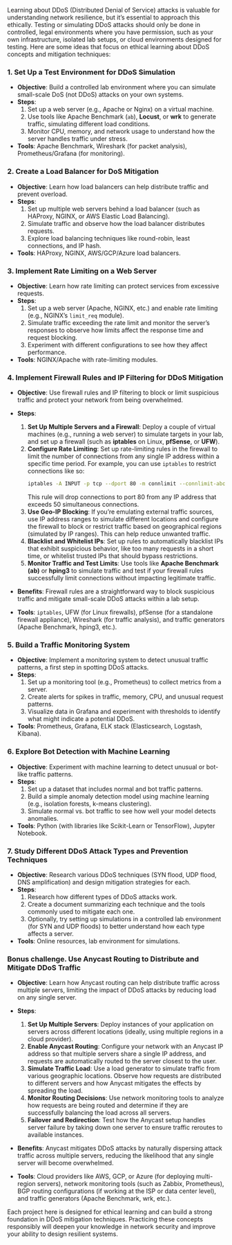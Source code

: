 Learning about DDoS (Distributed Denial of Service) attacks is valuable for understanding network resilience, but it’s essential to approach this ethically. Testing or simulating DDoS attacks should only be done in controlled, legal environments where you have permission, such as your own infrastructure, isolated lab setups, or cloud environments designed for testing. Here are some ideas that focus on ethical learning about DDoS concepts and mitigation techniques:

### 1. **Set Up a Test Environment for DDoS Simulation**
   - **Objective**: Build a controlled lab environment where you can simulate small-scale DoS (not DDoS) attacks on your own systems.
   - **Steps**:
      1. Set up a web server (e.g., Apache or Nginx) on a virtual machine.
      2. Use tools like Apache Benchmark (`ab`), **Locust**, or **wrk** to generate traffic, simulating different load conditions.
      3. Monitor CPU, memory, and network usage to understand how the server handles traffic under stress.
   - **Tools**: Apache Benchmark, Wireshark (for packet analysis), Prometheus/Grafana (for monitoring).

### 2. **Create a Load Balancer for DoS Mitigation**
   - **Objective**: Learn how load balancers can help distribute traffic and prevent overload.
   - **Steps**:
      1. Set up multiple web servers behind a load balancer (such as HAProxy, NGINX, or AWS Elastic Load Balancing).
      2. Simulate traffic and observe how the load balancer distributes requests.
      3. Explore load balancing techniques like round-robin, least connections, and IP hash.
   - **Tools**: HAProxy, NGINX, AWS/GCP/Azure load balancers.

### 3. **Implement Rate Limiting on a Web Server**
   - **Objective**: Learn how rate limiting can protect services from excessive requests.
   - **Steps**:
      1. Set up a web server (Apache, NGINX, etc.) and enable rate limiting (e.g., NGINX’s `limit_req` module).
      2. Simulate traffic exceeding the rate limit and monitor the server’s responses to observe how limits affect the response time and request blocking.
      3. Experiment with different configurations to see how they affect performance.
   - **Tools**: NGINX/Apache with rate-limiting modules.

### 4. **Implement Firewall Rules and IP Filtering for DDoS Mitigation**
   - **Objective**: Use firewall rules and IP filtering to block or limit suspicious traffic and protect your network from being overwhelmed.
   - **Steps**:
      1. **Set Up Multiple Servers and a Firewall**: Deploy a couple of virtual machines (e.g., running a web server) to simulate targets in your lab, and set up a firewall (such as **iptables** on Linux, **pfSense**, or **UFW**).
      2. **Configure Rate Limiting**: Set up rate-limiting rules in the firewall to limit the number of connections from any single IP address within a specific time period. For example, you can use `iptables` to restrict connections like so:
         ```bash
         iptables -A INPUT -p tcp --dport 80 -m connlimit --connlimit-above 50 -j DROP
         ```
         This rule will drop connections to port 80 from any IP address that exceeds 50 simultaneous connections.
      3. **Use Geo-IP Blocking**: If you’re emulating external traffic sources, use IP address ranges to simulate different locations and configure the firewall to block or restrict traffic based on geographical regions (simulated by IP ranges). This can help reduce unwanted traffic.
      4. **Blacklist and Whitelist IPs**: Set up rules to automatically blacklist IPs that exhibit suspicious behavior, like too many requests in a short time, or whitelist trusted IPs that should bypass restrictions.
      5. **Monitor Traffic and Test Limits**: Use tools like **Apache Benchmark (ab)** or **hping3** to simulate traffic and test if your firewall rules successfully limit connections without impacting legitimate traffic.

   - **Benefits**: Firewall rules are a straightforward way to block suspicious traffic and mitigate small-scale DDoS attacks within a lab setup.
   - **Tools**: `iptables`, UFW (for Linux firewalls), pfSense (for a standalone firewall appliance), Wireshark (for traffic analysis), and traffic generators (Apache Benchmark, hping3, etc.).

### 5. **Build a Traffic Monitoring System**
   - **Objective**: Implement a monitoring system to detect unusual traffic patterns, a first step in spotting DDoS attacks.
   - **Steps**:
      1. Set up a monitoring tool (e.g., Prometheus) to collect metrics from a server.
      2. Create alerts for spikes in traffic, memory, CPU, and unusual request patterns.
      3. Visualize data in Grafana and experiment with thresholds to identify what might indicate a potential DDoS.
   - **Tools**: Prometheus, Grafana, ELK stack (Elasticsearch, Logstash, Kibana).

### 6. **Explore Bot Detection with Machine Learning**
   - **Objective**: Experiment with machine learning to detect unusual or bot-like traffic patterns.
   - **Steps**:
      1. Set up a dataset that includes normal and bot traffic patterns.
      2. Build a simple anomaly detection model using machine learning (e.g., isolation forests, k-means clustering).
      3. Simulate normal vs. bot traffic to see how well your model detects anomalies.
   - **Tools**: Python (with libraries like Scikit-Learn or TensorFlow), Jupyter Notebook.

### 7. **Study Different DDoS Attack Types and Prevention Techniques**
   - **Objective**: Research various DDoS techniques (SYN flood, UDP flood, DNS amplification) and design mitigation strategies for each.
   - **Steps**:
      1. Research how different types of DDoS attacks work.
      2. Create a document summarizing each technique and the tools commonly used to mitigate each one.
      3. Optionally, try setting up simulations in a controlled lab environment (for SYN and UDP floods) to better understand how each type affects a server.
   - **Tools**: Online resources, lab environment for simulations.

### Bonus challenge. **Use Anycast Routing to Distribute and Mitigate DDoS Traffic**
   - **Objective**: Learn how Anycast routing can help distribute traffic across multiple servers, limiting the impact of DDoS attacks by reducing load on any single server.
   - **Steps**:
      1. **Set Up Multiple Servers**: Deploy instances of your application on servers across different locations (ideally, using multiple regions in a cloud provider).
      2. **Enable Anycast Routing**: Configure your network with an Anycast IP address so that multiple servers share a single IP address, and requests are automatically routed to the server closest to the user.
      3. **Simulate Traffic Load**: Use a load generator to simulate traffic from various geographic locations. Observe how requests are distributed to different servers and how Anycast mitigates the effects by spreading the load.
      4. **Monitor Routing Decisions**: Use network monitoring tools to analyze how requests are being routed and determine if they are successfully balancing the load across all servers.
      5. **Failover and Redirection**: Test how the Anycast setup handles server failure by taking down one server to ensure traffic reroutes to available instances.

   - **Benefits**: Anycast mitigates DDoS attacks by naturally dispersing attack traffic across multiple servers, reducing the likelihood that any single server will become overwhelmed.
   - **Tools**: Cloud providers like AWS, GCP, or Azure (for deploying multi-region servers), network monitoring tools (such as Zabbix, Prometheus), BGP routing configurations (if working at the ISP or data center level), and traffic generators (Apache Benchmark, wrk, etc.).

Each project here is designed for ethical learning and can build a strong foundation in DDoS mitigation techniques. Practicing these concepts responsibly will deepen your knowledge in network security and improve your ability to design resilient systems.
